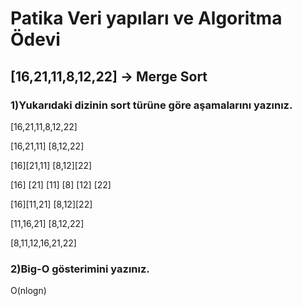 # Patika Veri yapıları ve Algoritma Ödevi

## [16,21,11,8,12,22] -> Merge Sort

### 1)Yukarıdaki dizinin sort türüne göre aşamalarını yazınız.

[16,21,11,8,12,22]

[16,21,11] [8,12,22]

[16][21,11] [8,12][22]

[16] [21] [11] [8] [12] [22]

[16][11,21] [8,12][22]

[11,16,21] [8,12,22]

[8,11,12,16,21,22]

### 2)Big-O gösterimini yazınız.

O(nlogn)